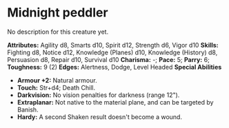 # Midnight peddler

No description for this creature yet.

**Attributes:** Agility d8, Smarts d10, Spirit d12, Strength d6, Vigor
d10
**Skills:** Fighting d8, Notice d12, Knowledge (Planes) d10, Knowledge
(History) d8, Persuasion d8, Repair d10, Survival d10
**Charisma:** -; **Pace:** 5; **Parry:** 6; **Toughness:** 9 (2)
**Edges:** Alertness, Dodge, Level Headed
**Special Abilities**

- **Armour +2:** Natural armour.
- **Touch:** Str+d4; Death Chill.
- **Darkvision:** No vision penalties for darkness (range 12").
- **Extraplanar:** Not native to the material plane, and can be targeted
by Banish.
- **Hardy:** A second Shaken result doesn't become a wound.
